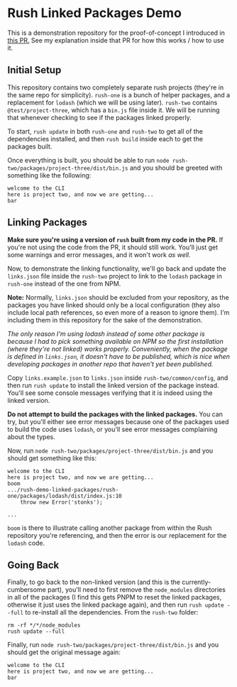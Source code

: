 # Rush Linked Packages Demo

This is a demonstration repository for the proof-of-concept I introduced in
[this PR.](https://github.com/microsoft/rushstack/pull/2301) See my explanation inside that PR
for how this works / how to use it.

## Initial Setup

This repository contains two completely separate rush projects (they're in the same repo for
simplicity). `rush-one` is a bunch of helper packages, and a replacement for `lodash` (which we
will be using later). `rush-two` contains `@test/project-three`, which has a `bin.js` file inside
it. We will be running that whenever checking to see if the packages linked properly.

To start, `rush update` in both `rush-one` and `rush-two` to get all of the dependencies installed,
and then `rush build` inside each to get the packages built.

Once everything is built, you should be able to run `node rush-two/packages/project-three/dist/bin.js`
and you should be greeted with something like the following:

```
welcome to the CLI
here is project two, and now we are getting...
bar
```

## Linking Packages

**Make sure you're using a version of `rush` built from my code in the PR.** If you're not using the
code from the PR, it should still work. You'll just get some warnings and error messages, and it
won't work _as well._

Now, to demonstrate the linking functionality, we'll go back and update the `links.json` file inside
the `rush-two` project to link to the `lodash` package in `rush-one` instead of the one from NPM.

**Note:** Normally, `links.json` should be excluded from your repository, as the packages you have
linked should only be a local configuration (they also include local path references, so even more
of a reason to ignore them). I'm including them in this repository for the sake of the
demonstration.

*The only reason I'm using lodash instead of some other package is because I had to pick something
available on NPM so the first installation (where they're not linked) works properly.
Conveniently, when the package is defined in `links.json`, it doesn't have to be published, which is
nice when developing packages in another repo that haven't yet been published.*

Copy `links.example.json` to `links.json` inside `rush-two/common/config`, and then run
`rush update` to install the linked version of the package instead. You'll see some console messages
verifying that it is indeed using the linked version.

**Do not attempt to build the packages with the linked packages.** You can try, but you'll either
see error messages because one of the packages used to build the code uses `lodash`, or you'll
see error messages complaining about the types.

Now, run `node rush-two/packages/project-three/dist/bin.js` and you should get something like this:

```
welcome to the CLI
here is project two, and now we are getting...
boom
.../rush-demo-linked-packages/rush-one/packages/lodash/dist/index.js:10
    throw new Error('stonks');

...
```

`boom` is there to illustrate calling another package from within the Rush repository you're
referencing, and then the error is our replacement for the `lodash` code.

## Going Back

Finally, to go back to the non-linked version (and this is the currently-cumbersome part), you'll
need to first remove the `node_modules` directories in all of the packages (I find this gets PNPM
to reset the linked packages, otherwise it just uses the linked package again), and then run
`rush update --full` to re-install all the dependencies. From the `rush-two` folder:

```
rm -rf */*/node_modules
rush update --full
```

Finally, run `node rush-two/packages/project-three/dist/bin.js` and you should get the original
message again:

```
welcome to the CLI
here is project two, and now we are getting...
bar
```
